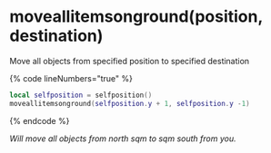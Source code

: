 # moveallitemsonground(position, destination)

Move all objects from specified position to specified destination

{% code lineNumbers="true" %}
```lua
local selfposition = selfposition()
moveallitemsonground(selfposition.y + 1, selfposition.y -1)
```

{% endcode %}

_Will move all objects from north sqm to sqm south from you._